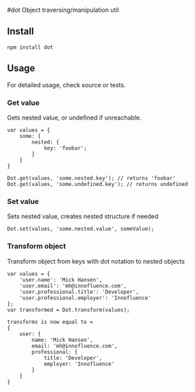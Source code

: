 #dot
Object traversing/manipulation util

## Install
`npm install dot`

## Usage
For detailed usage, check source or tests.

### Get value
Gets nested value, or undefined if unreachable.

    var values = {
        some: {
            nested: {
                key: 'foobar';
            }
        }
    }

    Dot.get(values, 'some.nested.key'); // returns 'foobar'
    Dot.get(values, 'some.undefined.key'); // returns undefined

### Set value
Sets nested value, creates nested structure if needed

`Dot.set(values, 'some.nested.value', someValue);`

### Transform object
Transform object from keys with dot notation to nested objects

    var values = {
        'user.name': 'Mick Hansen',
        'user.email': 'mh@innofluence.com',
        'user.professional.title': 'Developer',
        'user.professional.employer': 'Innofluence'
    };
    var transformed = Dot.transform(values);

    transforms is now equal to =
    {
        user: {
            name: 'Mick Hansen',
            email: 'mh@innofluence.com',
            professional: {
                title: 'Developer',
                employer: 'Innofluence'
            }
        }
    }